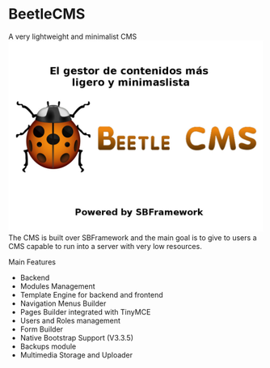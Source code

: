 # BeetleCMS
A very lightweight and minimalist CMS
<img src="beetle-cms.jpg" alt="" />
The CMS is built over SBFramework and the main goal is to give to users a CMS capable to run into a server with very low resources.

Main Features
<ul>
  <li>Backend</li>
  <li>Modules Management</li>
  <li>Template Engine for backend and frontend</li>
  <li>Navigation Menus Builder</li>
  <li>Pages Builder integrated with TinyMCE</li>
  <li>Users and Roles management</li>
  <li>Form Builder</li>
  <li>Native Bootstrap Support (V3.3.5)</li>
  <li>Backups module</li>
  <li>Multimedia Storage and Uploader</li>
</ul>
